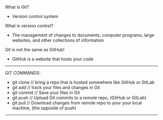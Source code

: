 What is Git?
- Version control system

What is version control?
- The management of changes to documents, computer programs, 
    large websites, and other collections of information

Git is not the same as GitHub!
- GitHub is a website that hosts your code

---------------------------------------------------------
GIT COMMANDS:
- git clone // bring a repo that is hosted somewhere like 
    GitHub or GitLab
- git add // track your files and changes in Git
- git commit // Save your files in Git
- git push // Upload Git commits to a remote repo, (GitHub
    or GitLab)
- git pull // Download changes from remote repo to your
    your local machine, (the opposite of push)
--------------------------------------------------------

